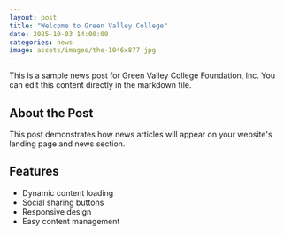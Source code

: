 ```yaml
---
layout: post
title: "Welcome to Green Valley College"
date: 2025-10-03 14:00:00
categories: news
image: assets/images/the-1046x877.jpg
---
```


This is a sample news post for Green Valley College Foundation, Inc. You can edit this content directly in the markdown file.

## About the Post

This post demonstrates how news articles will appear on your website's landing page and news section.

## Features

- Dynamic content loading
- Social sharing buttons
- Responsive design
- Easy content management
